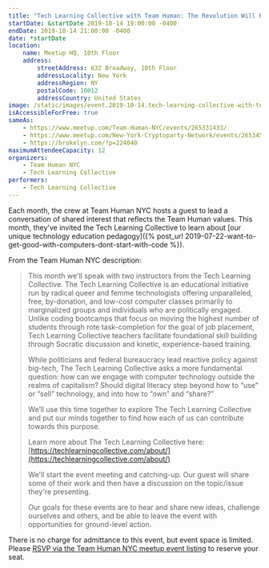 ```yaml
---
title: "Tech Learning Collective with Team Human: The Revolution Will Be Self-Hosted"
startDate: &startDate 2019-10-14 19:00:00 -0400
endDate: 2019-10-14 21:00:00 -0400
date: *startDate
location:
    name: Meetup HQ, 10th Floor
    address:
        streetAddress: 632 Broadway, 10th Floor
        addressLocality: New York
        addressRegion: NY
        postalCode: 10012
        addressCountry: United States
image: /static/images/event.2019-10-14.tech-learning-collective-with-team-human-the-revolution-will-be-self-hosted.jpeg
isAccessibleForFree: true
sameAs:
    - https://www.meetup.com/Team-Human-NYC/events/265331433/
    - https://www.meetup.com/New-York-Cryptoparty-Network/events/265345134/
    - https://brokelyn.com/?p=224040
maximumAttendeeCapacity: 12
organizers:
    - Team Human NYC
    - Tech Learning Collective
performers:
    - Tech Learning Collective
---
```


Each month, the crew at Team Human NYC hosts a guest to lead a conversation of shared interest that reflects the Team Human values. This month, they&rsquo;ve invited the Tech Learning Collective to learn about [our unique technology education pedagogy]({% post_url 2019-07-22-want-to-get-good-with-computers-dont-start-with-code %}).

From the Team Human NYC description:

> This month we'll speak with two instructors from the Tech Learning Collective. The Tech Learning Collective is an educational initiative run by radical queer and femme technologists offering unparalleled, free, by-donation, and low-cost computer classes primarily to marginalized groups and individuals who are politically engaged. Unlike coding bootcamps that focus on moving the highest number of students through rote task-completion for the goal of job placement, Tech Learning Collective teachers facilitate foundational skill building through Socratic discussion and kinetic, experience-based training.
>
> While politicians and federal bureaucracy lead reactive policy against big-tech, The Tech Learning Collective asks a more fundamental question: how can we engage with computer technology outside the realms of capitalism? Should digital literacy step beyond how to &ldquo;use&rdquo; or &ldquo;sell&rdquo; technology, and into how to &ldquo;own&rdquo; and &ldquo;share?&rdquo;
>
> We&rsquo;ll use this time together to explore The Tech Learning Collective and put our minds together to find how each of us can contribute towards this purpose.
>
> Learn more about The Tech Learning Collective here: [https://techlearningcollective.com/about/](https://techlearningcollective.com/about/)
>
> We'll start the event meeting and catching-up. Our guest will share some of their work and then have a discussion on the topic/issue they're presenting.
>
> Our goals for these events are to hear and share new ideas, challenge ourselves and others, and be able to leave the event with opportunities for ground-level action.

There is no charge for admittance to this event, but event space is limited. Please [RSVP via the Team Human NYC meetup event listing](https://www.meetup.com/Team-Human-NYC/events/265331433/) to reserve your seat.

